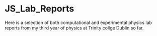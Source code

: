 # JS_Lab_Reports
Here is a selection of both computational and experimental physics lab reports from my third year of physics at Trinity collge Dublin so far.
